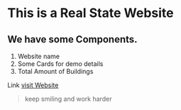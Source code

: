 # This is a Real State Website
## We have some Components.

1. Website name
2. Some Cards for demo details
3. Total Amount of Buildings

Link
[visit Website](https://unruffled-banach-6065b6.netlify.app/"LCO")

>keep smiling and work harder
